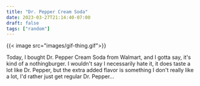 ```yaml
---
title: "Dr. Pepper Cream Soda"
date: 2023-03-27T21:14:40-07:00
draft: false
tags: ["random"]
---
```


{{< image src="images/gif-thing.gif">}}

Today, I bought Dr. Pepper Cream Soda from Walmart, and I gotta say, it's kind of a nothingburger. I wouldn't say I necessarily hate it, it does taste a lot like Dr. Pepper, but the extra added flavor is something I don't really like a lot, I'd rather just get regular Dr. Pepper...